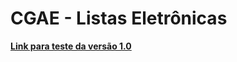# CGAE - Listas Eletrônicas

[**Link para teste da versão 1.0**](https://cgae-listas-eletronicas.000webhostapp.com/)
